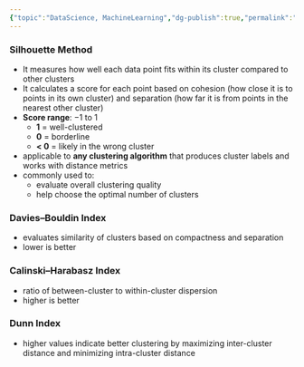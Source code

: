 ```yaml
---
{"topic":"DataScience, MachineLearning","dg-publish":true,"permalink":"/Notes/Clustering Evaluation Metrics/","dgPassFrontmatter":true,"noteIcon":""}
---
```


### Silhouette Method
- It measures how well each data point fits within its cluster compared to other clusters
- It calculates a score for each point based on cohesion (how close it is to points in its own cluster) and separation (how far it is from points in the nearest other cluster)
- **Score range**: −1 to 1
    - **1** = well-clustered     
    - **0** = borderline       
    - **< 0** = likely in the wrong cluster
- applicable to **any clustering algorithm** that produces cluster labels and works with distance metrics
- commonly used to:
    - evaluate overall clustering quality
    - help choose the optimal number of clusters
### Davies–Bouldin Index
- evaluates similarity of clusters based on compactness and separation
- lower is better
### Calinski–Harabasz Index
- ratio of between-cluster to within-cluster dispersion
- higher is better
### Dunn Index
- higher values indicate better clustering by maximizing inter-cluster distance and minimizing intra-cluster distance